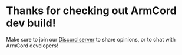 # Thanks for checking out ArmCord dev build!
Make sure to join our [Discord server](https://discord.gg/uaW5vMY3V6) to share opinions, or to chat with ArmCord developers!